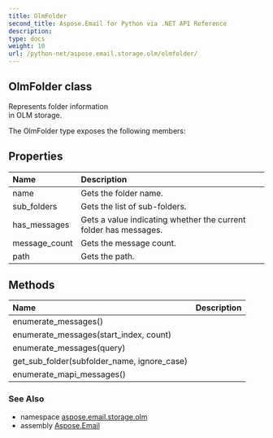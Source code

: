 ```yaml
---
title: OlmFolder
second_title: Aspose.Email for Python via .NET API Reference
description: 
type: docs
weight: 10
url: /python-net/aspose.email.storage.olm/olmfolder/
---
```


## OlmFolder class

Represents folder information<br/>            in OLM storage.

The OlmFolder type exposes the following members:
## Properties
| Name | Description |
| :- | :- |
|name|Gets the folder name.|
|sub_folders|Gets the list of sub-folders.|
|has_messages|Gets a value indicating whether the current folder has messages.|
|message_count|Gets the message count.|
|path|Gets the path.|
## Methods
| Name | Description |
| :- | :- |
|enumerate_messages()|  |
|enumerate_messages(start_index, count)|  |
|enumerate_messages(query)|  |
|get_sub_folder(subfolder_name, ignore_case)|  |
|enumerate_mapi_messages()|  |

### See Also

* namespace [aspose.email.storage.olm](/python-net/aspose.email.storage.olm/)
* assembly [Aspose.Email](/python-net/)

